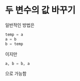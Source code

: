 # 두 변수의 값 바꾸기
일반적인 방법은
```python
temp = a
a = b
b = temp
```
이지만
```python
a, b = b, a
```
으로 가능함  
